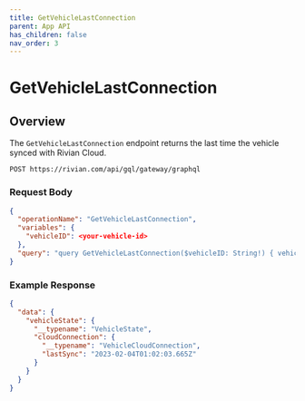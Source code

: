 ```yaml
---
title: GetVehicleLastConnection
parent: App API
has_children: false
nav_order: 3
---
```


# GetVehicleLastConnection

## Overview

The `GetVehicleLastConnection` endpoint returns the last time the vehicle synced with Rivian Cloud.

`POST https://rivian.com/api/gql/gateway/graphql`

### Request Body

```json
{
  "operationName": "GetVehicleLastConnection",
  "variables": {
    "vehicleID": <your-vehicle-id>
  },
  "query": "query GetVehicleLastConnection($vehicleID: String!) { vehicleState(id: $vehicleID) { __typename cloudConnection { __typename lastSync } } }"
}
```

### Example Response

```json
{
  "data": {
    "vehicleState": {
      "__typename": "VehicleState",
      "cloudConnection": {
        "__typename": "VehicleCloudConnection",
        "lastSync": "2023-02-04T01:02:03.665Z"
      }
    }
  }
}
```
